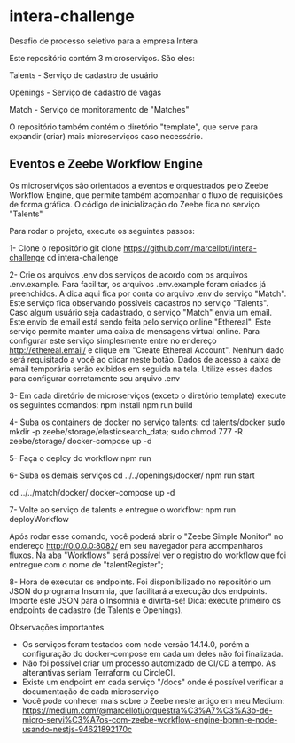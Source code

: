 # intera-challenge
Desafio de processo seletivo para a empresa Intera

Este repositório contém 3 microserviços. São eles:

Talents - Serviço de cadastro de usuário

Openings - Serviço de cadastro de vagas

Match - Serviço de monitoramento de "Matches"

O repositório também contém o diretório "template", que serve
para expandir (criar) mais microserviços caso necessário.

## Eventos e Zeebe Workflow Engine
Os microserviços são orientados a eventos e orquestrados
pelo Zeebe Workflow Engine, que permite também acompanhar
o fluxo de requisições de forma gráfica. O código
de inicialização do Zeebe fica no serviço "Talents"

Para rodar o projeto, execute os seguintes passos:

1- Clone o repositório
   git clone https://github.com/marcelloti/intera-challenge
   cd intera-challenge

2- Crie os arquivos .env dos serviços de acordo com os arquivos .env.example.
   Para facilitar, os arquivos .env.example foram criados já preenchidos. A dica
   aqui fica por conta do arquivo .env do serviço "Match". Este serviço fica
   observando possíveis cadastros no serviço "Talents". Caso algum usuário
   seja cadastrado, o serviço "Match" envia um email. Este envio de email
   está sendo feita pelo serviço online "Ethereal". Este serviço permite
   manter uma caixa de mensagens virtual online. Para configurar este serviço
   simplesmente entre no endereço http://ethereal.email/ e clique em "Create Ethereal Account".
   Nenhum dado será requisitado a você ao clicar neste botão. Dados de acesso à caixa de
   email temporária serão exibidos em seguida na tela. Utilize esses dados para
   configurar corretamente seu arquivo .env

3- Em cada diretório de microserviços (exceto o diretório template) execute os seguintes comandos:
   npm install
   npm run build

4- Suba os containers de docker no serviço talents:
  cd talents/docker
  sudo mkdir -p zeebe/storage/elasticsearch_data; sudo chmod 777 -R zeebe/storage/
  docker-compose up -d

5- Faça o deploy do workflow
  npm run 

6- Suba os demais serviços
  cd ../../openings/docker/
  npm run start

  cd ../../match/docker/
  docker-compose up -d

7- Volte ao serviço de talents e entregue o workflow:
  npm run deployWorkflow

  Após rodar esse comando, você poderá abrir o "Zeebe Simple Monitor" 
  no endereço http://0.0.0.0:8082/ em seu navegador para acompanharos fluxos.
  Na aba "Workflows" será possível ver o registro do workflow que foi entregue
  com o nome de "talentRegister";

8- Hora de executar os endpoints. Foi disponibilizado no repositório um JSON
   do programa Insomnia, que facilitará a execução dos endpoints. Importe
   este JSON para o Insomnia e divirta-se! Dica: execute primeiro os endpoints
   de cadastro (de Talents e Openings).

Observações importantes
 - Os serviços foram testados com node versão 14.14.0, porém a configuração
do docker-compose em cada um deles não foi finalizada.
 - Não foi possível criar um processo automizado de CI/CD a tempo. As
   alterantivas seriam Terraform ou CircleCI.
 - Existe um endpoint em cada serviço "/docs" onde é possível verificar
   a documentação de cada microserviço
 - Você pode conhecer mais sobre o Zeebe neste artigo em meu Medium:
  https://medium.com/@marcelloti/orquestra%C3%A7%C3%A3o-de-micro-servi%C3%A7os-com-zeebe-workflow-engine-bpmn-e-node-usando-nestjs-94621892170c
